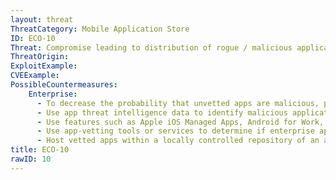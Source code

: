 ```yaml
---
layout: threat
ThreatCategory: Mobile Application Store
ID: ECO-10
Threat: Compromise leading to distribution of rogue / malicious applications
ThreatOrigin:
ExploitExample:
CVEExample:
PossibleCountermeasures:
    Enterprise:
      - To decrease the probability that unvetted apps are malicious, prohibit users from sideloading apps or downloading apps from unofficial and unauthorized app stores
      - Use app threat intelligence data to identify malicious applications unknowingly distributed through official or unofficial application stores.
      - Use features such as Apple iOS Managed Apps, Android for Work, or Samsung KNOX Workspace that provide some level of separation between personal apps and enterprise apps to mitigate the impact of malicious behaviors.
      - Use app-vetting tools or services to determine if enterprise applications appear free of malicious behaviors before authorizing their installation.
      - Host vetted apps within a locally controlled repository of an application store, such as F-Droid [^158]
title: ECO-10
rawID: 10
---
```

